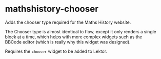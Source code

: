 # mathshistory-chooser

Adds the chooser type required for the Maths History website.

The Chooser type is almost identical to flow, except it only renders a single block at a time, which helps with more complex widgets such as the BBCode editor (which is really why this widget was designed).

Requires the `chooser` widget to be added to Lektor.
